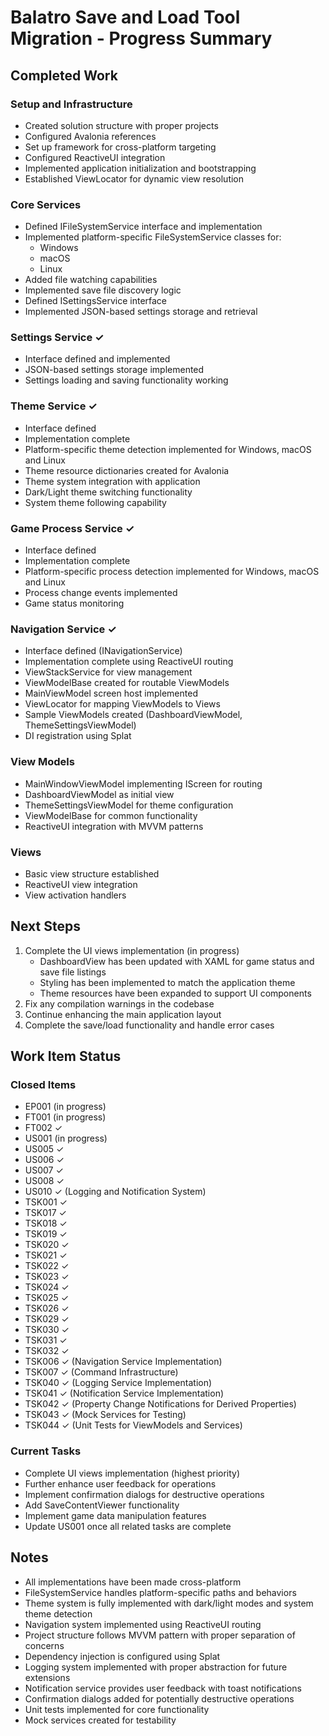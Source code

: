 # Balatro Save and Load Tool Migration - Progress Summary

## Completed Work

### Setup and Infrastructure

- Created solution structure with proper projects
- Configured Avalonia references
- Set up framework for cross-platform targeting
- Configured ReactiveUI integration
- Implemented application initialization and bootstrapping
- Established ViewLocator for dynamic view resolution

### Core Services

- Defined IFileSystemService interface and implementation
- Implemented platform-specific FileSystemService classes for:
  - Windows
  - macOS
  - Linux
- Added file watching capabilities
- Implemented save file discovery logic
- Defined ISettingsService interface
- Implemented JSON-based settings storage and retrieval

### Settings Service ✓

- Interface defined and implemented
- JSON-based settings storage implemented
- Settings loading and saving functionality working

### Theme Service ✓

- Interface defined
- Implementation complete
- Platform-specific theme detection implemented for Windows, macOS and Linux
- Theme resource dictionaries created for Avalonia
- Theme system integration with application
- Dark/Light theme switching functionality
- System theme following capability

### Game Process Service ✓

- Interface defined
- Implementation complete
- Platform-specific process detection implemented for Windows, macOS and Linux
- Process change events implemented
- Game status monitoring

### Navigation Service ✓

- Interface defined (INavigationService)
- Implementation complete using ReactiveUI routing
- ViewStackService for view management
- ViewModelBase created for routable ViewModels
- MainViewModel screen host implemented
- ViewLocator for mapping ViewModels to Views
- Sample ViewModels created (DashboardViewModel, ThemeSettingsViewModel)
- DI registration using Splat

### View Models

- MainWindowViewModel implementing IScreen for routing
- DashboardViewModel as initial view
- ThemeSettingsViewModel for theme configuration
- ViewModelBase for common functionality
- ReactiveUI integration with MVVM patterns

### Views

- Basic view structure established
- ReactiveUI view integration
- View activation handlers

## Next Steps

1. Complete the UI views implementation (in progress)
   - DashboardView has been updated with XAML for game status and save file listings
   - Styling has been implemented to match the application theme
   - Theme resources have been expanded to support UI components
2. Fix any compilation warnings in the codebase
3. Continue enhancing the main application layout
4. Complete the save/load functionality and handle error cases

## Work Item Status

### Closed Items

- EP001 (in progress)
- FT001 (in progress)
- FT002 ✓
- US001 (in progress)
- US005 ✓
- US006 ✓
- US007 ✓
- US008 ✓
- US010 ✓ (Logging and Notification System)
- TSK001 ✓
- TSK017 ✓
- TSK018 ✓
- TSK019 ✓
- TSK020 ✓
- TSK021 ✓
- TSK022 ✓
- TSK023 ✓
- TSK024 ✓
- TSK025 ✓
- TSK026 ✓
- TSK029 ✓
- TSK030 ✓
- TSK031 ✓
- TSK032 ✓
- TSK006 ✓ (Navigation Service Implementation)
- TSK007 ✓ (Command Infrastructure)
- TSK040 ✓ (Logging Service Implementation)
- TSK041 ✓ (Notification Service Implementation)
- TSK042 ✓ (Property Change Notifications for Derived Properties)
- TSK043 ✓ (Mock Services for Testing)
- TSK044 ✓ (Unit Tests for ViewModels and Services)

### Current Tasks

- Complete UI views implementation (highest priority)
- Further enhance user feedback for operations
- Implement confirmation dialogs for destructive operations
- Add SaveContentViewer functionality
- Implement game data manipulation features
- Update US001 once all related tasks are complete

## Notes

- All implementations have been made cross-platform
- FileSystemService handles platform-specific paths and behaviors
- Theme system is fully implemented with dark/light modes and system theme detection
- Navigation system implemented using ReactiveUI routing
- Project structure follows MVVM pattern with proper separation of concerns
- Dependency injection is configured using Splat
- Logging system implemented with proper abstraction for future extensions
- Notification service provides user feedback with toast notifications
- Confirmation dialogs added for potentially destructive operations
- Unit tests implemented for core functionality
- Mock services created for testability

